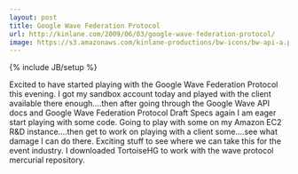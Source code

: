 ```yaml
---
layout: post
title: Google Wave Federation Protocol
url: http://kinlane.com/2009/06/03/google-wave-federation-protocol/
image: https://s3.amazonaws.com/kinlane-productions/bw-icons/bw-api-a.png
---
```

{% include JB/setup %}
Excited to have started playing with the Google Wave Federation Protocol this evening. I got my sandbox account today and played with the client available there enough....then after going through the Google Wave API docs and Google Wave Federation Protocol Draft Specs again I am eager start playing with some code.
Going to play with some on my Amazon EC2 R&amp;D instance....then get to work on playing with a client some....see what damage I can do there.
Exciting stuff to see where we can take this for the event industry.
I downloaded TortoiseHG to work with the wave protocol mercurial repository.
